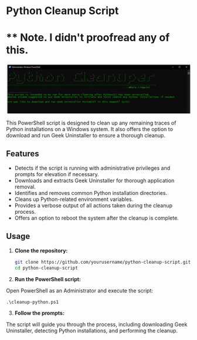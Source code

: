 # Python Cleanup Script

# ** Note. I didn't proofread any of this.

![Python Cleanup](https://github.com/whalelinguni/PythonCleanup/blob/main/Untitled.png)

This PowerShell script is designed to clean up any remaining traces of Python installations on a Windows system. It also offers the option to download and run Geek Uninstaller to ensure a thorough cleanup.

## Features

- Detects if the script is running with administrative privileges and prompts for elevation if necessary.
- Downloads and extracts Geek Uninstaller for thorough application removal.
- Identifies and removes common Python installation directories.
- Cleans up Python-related environment variables.
- Provides a verbose output of all actions taken during the cleanup process.
- Offers an option to reboot the system after the cleanup is complete.

## Usage

1. **Clone the repository:**

   ```sh
   git clone https://github.com/yourusername/python-cleanup-script.git
   cd python-cleanup-script

2. **Run the PowerShell script:**

Open PowerShell as an Administrator and execute the script:
```
.\cleanup-python.ps1
```

3. **Follow the prompts:**

The script will guide you through the process, including downloading Geek Uninstaller, detecting Python installations, and performing the cleanup.
